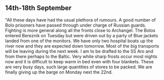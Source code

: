 ## 14th-18th September

"All these days have had the usual plethora of rumours. A good number of Bolo prisoners have passed through under charge of Russian guards. Fighting is more general along all the fronts close to Archangel. The Bolos entered Bereznik on Tuesday but were driven out by a party of Blue jackets landed from one of the monitors. We have only two hospital boats up the river now and they are expected down tomorrow. Most of the big transports will be leaving during the next week. I am to be drafted to the SS Aro and from there perhaps to the Baltic. Very white sharp frosts occur most nights now and it is difficult to keep warm in bed even with four blankets. These are very busy days, such large quantities of stores to be packed. We are finally giving up the barge on Monday next the 22nd.